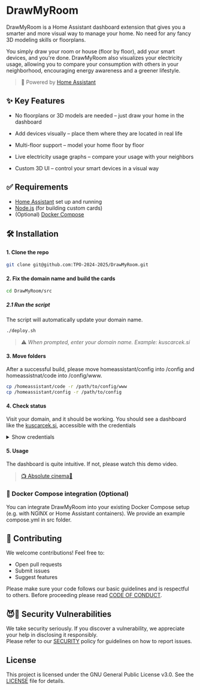 # DrawMyRoom

DrawMyRoom is a Home Assistant dashboard extension that gives you a smarter and more visual way to manage your home. No need for any fancy 3D modeling skills or floorplans.

You simply draw your room or house (floor by floor), add your smart devices, and you're done. DrawMyRoom also visualizes your electricity usage, allowing you to compare your consumption with others in your neighborhood, encouraging energy awareness and a greener lifestyle.

> 🔗 Powered by [Home Assistant](https://github.com/home-assistant)


## ✨ Key Features

* No floorplans or 3D models are needed – just draw your home in the dashboard

* Add devices visually – place them where they are located in real life

* Multi-floor support – model your home floor by floor

* Live electricity usage graphs – compare your usage with your neighbors

* Custom 3D UI – control your smart devices in a visual way

## ✅ Requirements
- [Home Assistant](https://github.com/home-assistant) set up and running
- [Node.js](https://github.com/nodejs/node) (for building custom cards)
- (Optional) [Docker Compose](https://github.com/docker/compose)

## 🛠️ Installation

#### 1. Clone the repo
```bash
git clone git@github.com:TPO-2024-2025/DrawMyRoom.git
```

#### 2. Fix the domain name and build the cards
```bash
cd DrawMyRoom/src
```
##### 2.1 Run the script
The script will automatically update your domain name.
```bash
./deploy.sh
```
> ⚠️ *When prompted, enter your domain name. Example: kuscarcek.si* 

#### 3. Move folders
After a successful build, please move homeassistant/config into /config and homeassistnat/code into /config/www.

```bash
cp /homeassistant/code -r /path/to/config/www
cp /homeassistant/config -r /path/to/config
```

#### 4. Check status
Visit your domain, and it should be working. You should see a dashboard like the [kuscarcek.si](https://kuscarcek.si/), accessible with the credentials <details><summary>Show credentials</summary>  
> Username: demo  
> Password: demo  
</details>

#### 5. Usage
The dashboard is quite intuitive. If not, please watch this demo video.
> [📺 Absolute cinema🍿](https://youtu.be/tSYQr0QapdU)

### 🐳 Docker Compose integration (Optional)
You can integrate DrawMyRoom into your existing Docker Compose setup (e.g. with NGINX or Home Assistant containers). We provide an example compose.yml in src folder.

## 🤝 Contributing
We welcome contributions! Feel free to:

- Open pull requests
- Submit issues
- Suggest features

Please make sure your code follows our basic guidelines and is respectful to others. Before proceeding please read [CODE OF CONDUCT](CODE_OF_CONDUCT.md).

## 😈🔐 Security Vulnerabilities

We take security seriously. If you discover a vulnerability, we appreciate your help in disclosing it responsibly.  
Please refer to our [SECURITY](SECURITY.md) policy for guidelines on how to report issues.


## License

This project is licensed under the GNU General Public License v3.0. See the [LICENSE](LICENSE) file for details.
